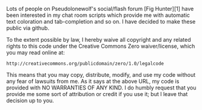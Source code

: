 Lots of people on Pseudolonewolf's social/flash forum [Fig Hunter][1] have 
been interested in my chat room scripts which provide me with automatic text
coloration and tab-completion and so on. I have decided to make these public
via github.

To the extent possible by law, I hereby waive all copyright and any related 
rights to this code under the Creative Commons Zero waiver/license, which you 
may read online at:

    http://creativecommons.org/publicdomain/zero/1.0/legalcode

This means that you may copy, distribute, modify, and use my code without any 
fear of lawsuits from me. As it says at the above URL, my code is provided 
with NO WARRANTIES OF ANY KIND. I do humbly request that you provide me some 
sort of attribution or credit if you use it; but I leave that decision up to 
you. 


[fh]: http://www.fighunter.com/

